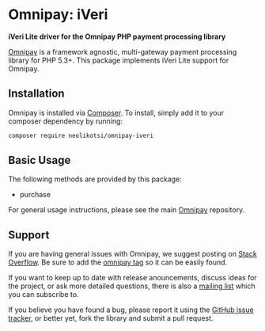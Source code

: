 # Omnipay: iVeri

**iVeri Lite driver for the Omnipay PHP payment processing library**

[Omnipay](https://github.com/thephpleague/omnipay) is a framework agnostic, multi-gateway payment
processing library for PHP 5.3+. This package implements iVeri Lite support for Omnipay.

## Installation

Omnipay is installed via [Composer](http://getcomposer.org/). To install, simply add it
to your composer dependency by running:

```bash
composer require neolikotsi/omnipay-iveri
```

## Basic Usage

The following methods are provided by this package:

+ purchase

For general usage instructions, please see the main [Omnipay](https://github.com/thephpleague/omnipay)
repository.


## Support

If you are having general issues with Omnipay, we suggest posting on
[Stack Overflow](http://stackoverflow.com/). Be sure to add the
[omnipay tag](http://stackoverflow.com/questions/tagged/omnipay) so it can be easily found.

If you want to keep up to date with release anouncements, discuss ideas for the project,
or ask more detailed questions, there is also a [mailing list](https://groups.google.com/forum/#!forum/omnipay) which
you can subscribe to.

If you believe you have found a bug, please report it using the [GitHub issue tracker](https://github.com/neolikotsi/omnipay-iveri/issues),
or better yet, fork the library and submit a pull request.
